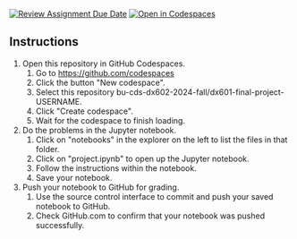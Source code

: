 [![Review Assignment Due Date](https://classroom.github.com/assets/deadline-readme-button-22041afd0340ce965d47ae6ef1cefeee28c7c493a6346c4f15d667ab976d596c.svg)](https://classroom.github.com/a/LvAVM5xa)
[![Open in Codespaces](https://classroom.github.com/assets/launch-codespace-2972f46106e565e64193e422d61a12cf1da4916b45550586e14ef0a7c637dd04.svg)](https://classroom.github.com/open-in-codespaces?assignment_repo_id=17389831)
## Instructions

1. Open this repository in GitHub Codespaces.
    1. Go to https://github.com/codespaces
    2. Click the button "New codespace".
    3. Select this repository bu-cds-dx602-2024-fall/dx601-final-project-USERNAME.
    4. Click "Create codespace".
    5. Wait for the codespace to finish loading.
2. Do the problems in the Jupyter notebook.
    1. Click on "notebooks" in the explorer on the left to list the files in that folder.
    2. Click on "project.ipynb" to open up the Jupyter notebook.
    3. Follow the instructions within the notebook.
    4. Save your notebook.
3. Push your notebook to GitHub for grading.
    1. Use the source control interface to commit and push your saved notebook to GitHub.
    2. Check GitHub.com to confirm that your notebook was pushed successfully.
